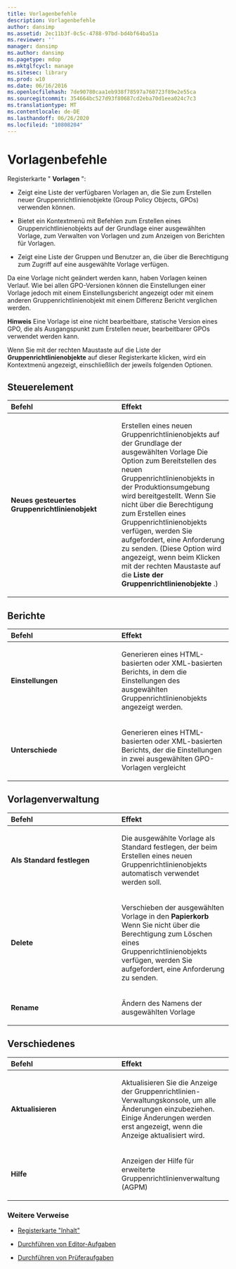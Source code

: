 ```yaml
---
title: Vorlagenbefehle
description: Vorlagenbefehle
author: dansimp
ms.assetid: 2ec11b3f-0c5c-4788-97bd-bd4bf64ba51a
ms.reviewer: ''
manager: dansimp
ms.author: dansimp
ms.pagetype: mdop
ms.mktglfcycl: manage
ms.sitesec: library
ms.prod: w10
ms.date: 06/16/2016
ms.openlocfilehash: 7de90780caa1eb938f78597a760723f89e2e55ca
ms.sourcegitcommit: 354664bc527d93f80687cd2eba70d1eea024c7c3
ms.translationtype: MT
ms.contentlocale: de-DE
ms.lasthandoff: 06/26/2020
ms.locfileid: "10808204"
---
```

# Vorlagenbefehle


Registerkarte " **Vorlagen** ":

-   Zeigt eine Liste der verfügbaren Vorlagen an, die Sie zum Erstellen neuer Gruppenrichtlinienobjekte (Group Policy Objects, GPOs) verwenden können.

-   Bietet ein Kontextmenü mit Befehlen zum Erstellen eines Gruppenrichtlinienobjekts auf der Grundlage einer ausgewählten Vorlage, zum Verwalten von Vorlagen und zum Anzeigen von Berichten für Vorlagen.

-   Zeigt eine Liste der Gruppen und Benutzer an, die über die Berechtigung zum Zugriff auf eine ausgewählte Vorlage verfügen.

Da eine Vorlage nicht geändert werden kann, haben Vorlagen keinen Verlauf. Wie bei allen GPO-Versionen können die Einstellungen einer Vorlage jedoch mit einem Einstellungsbericht angezeigt oder mit einem anderen Gruppenrichtlinienobjekt mit einem Differenz Bericht verglichen werden.

**Hinweis**  Eine Vorlage ist eine nicht bearbeitbare, statische Version eines GPO, die als Ausgangspunkt zum Erstellen neuer, bearbeitbarer GPOs verwendet werden kann.

 

Wenn Sie mit der rechten Maustaste auf die Liste der **Gruppenrichtlinienobjekte** auf dieser Registerkarte klicken, wird ein Kontextmenü angezeigt, einschließlich der jeweils folgenden Optionen.

## Steuerelement


<table>
<colgroup>
<col width="50%" />
<col width="50%" />
</colgroup>
<thead>
<tr class="header">
<th align="left">Befehl</th>
<th align="left">Effekt</th>
</tr>
</thead>
<tbody>
<tr class="odd">
<td align="left"><p><strong>Neues gesteuertes Gruppenrichtlinienobjekt</strong></p></td>
<td align="left"><p>Erstellen eines neuen Gruppenrichtlinienobjekts auf der Grundlage der ausgewählten Vorlage Die Option zum Bereitstellen des neuen Gruppenrichtlinienobjekts in der Produktionsumgebung wird bereitgestellt. Wenn Sie nicht über die Berechtigung zum Erstellen eines Gruppenrichtlinienobjekts verfügen, werden Sie aufgefordert, eine Anforderung zu senden. (Diese Option wird angezeigt, wenn beim Klicken mit der rechten Maustaste auf die <strong> Liste der Gruppenrichtlinienobjekte </strong> .)</p></td>
</tr>
</tbody>
</table>

 

## Berichte


<table>
<colgroup>
<col width="50%" />
<col width="50%" />
</colgroup>
<thead>
<tr class="header">
<th align="left">Befehl</th>
<th align="left">Effekt</th>
</tr>
</thead>
<tbody>
<tr class="odd">
<td align="left"><p><strong>Einstellungen</strong></p></td>
<td align="left"><p>Generieren eines HTML-basierten oder XML-basierten Berichts, in dem die Einstellungen des ausgewählten Gruppenrichtlinienobjekts angezeigt werden.</p></td>
</tr>
<tr class="even">
<td align="left"><p><strong>Unterschiede</strong></p></td>
<td align="left"><p>Generieren eines HTML-basierten oder XML-basierten Berichts, der die Einstellungen in zwei ausgewählten GPO-Vorlagen vergleicht</p></td>
</tr>
</tbody>
</table>

 

## Vorlagenverwaltung


<table>
<colgroup>
<col width="50%" />
<col width="50%" />
</colgroup>
<thead>
<tr class="header">
<th align="left">Befehl</th>
<th align="left">Effekt</th>
</tr>
</thead>
<tbody>
<tr class="odd">
<td align="left"><p><strong>Als Standard festlegen</strong></p></td>
<td align="left"><p>Die ausgewählte Vorlage als Standard festlegen, der beim Erstellen eines neuen Gruppenrichtlinienobjekts automatisch verwendet werden soll.</p></td>
</tr>
<tr class="even">
<td align="left"><p><strong>Delete</strong></p></td>
<td align="left"><p>Verschieben der ausgewählten Vorlage in den <strong> Papierkorb </strong> Wenn Sie nicht über die Berechtigung zum Löschen eines Gruppenrichtlinienobjekts verfügen, werden Sie aufgefordert, eine Anforderung zu senden.</p></td>
</tr>
<tr class="odd">
<td align="left"><p><strong>Rename</strong></p></td>
<td align="left"><p>Ändern des Namens der ausgewählten Vorlage</p></td>
</tr>
</tbody>
</table>

 

## Verschiedenes


<table>
<colgroup>
<col width="50%" />
<col width="50%" />
</colgroup>
<thead>
<tr class="header">
<th align="left">Befehl</th>
<th align="left">Effekt</th>
</tr>
</thead>
<tbody>
<tr class="odd">
<td align="left"><p><strong>Aktualisieren</strong></p></td>
<td align="left"><p>Aktualisieren Sie die Anzeige der Gruppenrichtlinien-Verwaltungskonsole, um alle Änderungen einzubeziehen. Einige Änderungen werden erst angezeigt, wenn die Anzeige aktualisiert wird.</p></td>
</tr>
<tr class="even">
<td align="left"><p><strong>Hilfe</strong></p></td>
<td align="left"><p>Anzeigen der Hilfe für erweiterte Gruppenrichtlinienverwaltung (AGPM)</p></td>
</tr>
</tbody>
</table>

 

### Weitere Verweise

-   [Registerkarte "Inhalt"](contents-tab-agpm30ops.md)

-   [Durchführen von Editor-Aufgaben](performing-editor-tasks-agpm30ops.md)

-   [Durchführen von Prüferaufgaben](performing-reviewer-tasks-agpm30ops.md)

 

 





